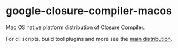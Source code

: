 # google-closure-compiler-macos

Mac OS native platform distribution of Closure Compiler.

For cli scripts, build tool plugins and more see the [main distribution](https://www.npmjs.com/package/google-closure-compiler).
